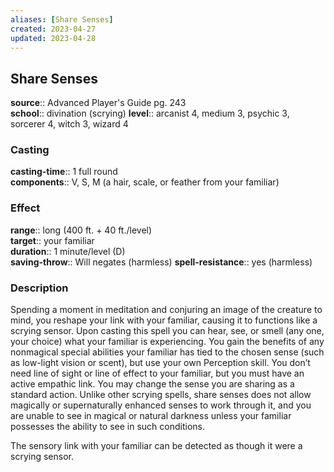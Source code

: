 ```yaml
---
aliases: [Share Senses]
created: 2023-04-27
updated: 2023-04-28
---
```


## Share Senses

**source**:: Advanced Player's Guide pg. 243  
**school**:: divination (scrying)
**level**:: arcanist 4, medium 3, psychic 3, sorcerer 4, witch 3, wizard 4

### Casting

**casting-time**:: 1 full round  
**components**:: V, S, M (a hair, scale, or feather from your familiar)

### Effect

**range**:: long (400 ft. + 40 ft./level)  
**target**:: your familiar  
**duration**:: 1 minute/level (D)  
**saving-throw**:: Will negates (harmless)
**spell-resistance**:: yes (harmless)

### Description

Spending a moment in meditation and conjuring an image of the creature to mind, you reshape your link with your familiar, causing it to functions like a scrying sensor. Upon casting this spell you can hear, see, or smell (any one, your choice) what your familiar is experiencing. You gain the benefits of any nonmagical special abilities your familiar has tied to the chosen sense (such as low-light vision or scent), but use your own Perception skill. You don’t need line of sight or line of effect to your familiar, but you must have an active empathic link. You may change the sense you are sharing as a standard action. Unlike other scrying spells, share senses does not allow magically or supernaturally enhanced senses to work through it, and you are unable to see in magical or natural darkness unless your familiar possesses the ability to see in such conditions.  
  
The sensory link with your familiar can be detected as though it were a scrying sensor.
